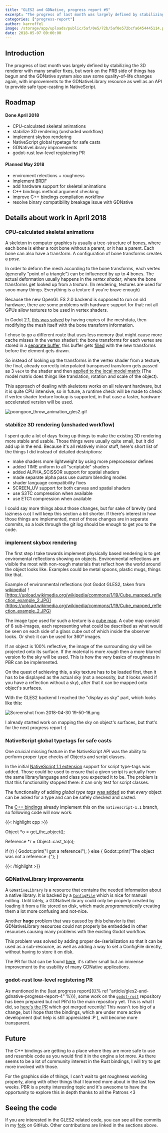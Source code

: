 ```yaml
---
title: "GLES2 and GDNative, progress report #5"
excerpt: "The progress of last month was largely defined by stabilizing the 3D renderer with many smaller fixes, but work on the PRB side of things has begun and the GDNative system also saw some quality-of-life changes again, with improvements to the GDNativeLibrary resource as well as an API to provide safe type-casting in NativeScript."
categories: ["progress-report"]
author: karroffel
image: /storage/app/uploads/public/5af/0e5/72b/5af0e572bcfa6454445114.png
date: 2018-05-07 00:00:00
---
```


## Introduction

The progress of last month was largely defined by stabilizing the 3D renderer with many smaller fixes, but work on the PRB side of things has begun and the GDNative system also saw some quality-of-life changes again, with improvements to the GDNativeLibrary resource as well as an API to provide safe type-casting in NativeScript.

## Roadmap

#### Done April 2018

- CPU-calculated skeletal animations
- stabilize 3D rendering (unshaded workflow)
- implement skybox rendering
- NativeScript global typetags for safe casts
- GDNativeLibrary improvements
- godot-rust low-level registering PR

#### Planned May 2018

- enviroment relections + roughness
- implement BRDF
- add hardware support for skeletal animations
- C++ bindings method argument checking
- improve C++ bindings compilation workflow
- resolve binary compatibility breakage issue with GDNative


## Details about work in April 2018

### CPU-calculated skeletal animations

A skeleton in computer graphics is usually a tree-structure of bones, where each bone is either a root bone without a parent, or it has a parent. Each bone can also have a transform. A configuration of bone transforms creates a *pose*.

In order to deform the mesh according to the bone transforms, each vertex (generally "point of a triangle") can be influenced by up to 4 bones. The actual deformation usually happens in the *vertex shader*, where the bone transforms get looked up from a *texture*. (In rendering, textures are used for sooo many things. Everything is a texture if you're brave enough)

Because the new OpenGL ES 2.0 backend is supposed to run on old hardware, there are some problems with hardware support for that: not all GPUs allow textures to be used in vertex shaders.

In Godot 2.1, [this was solved](https://github.com/godotengine/godot/blob/f8c36e226686dd5c8c95bfeca2dd8b6a118b40d2/drivers/gles2/rasterizer_gles2.cpp#L5136) by having copies of the meshdata, then modifying the mesh itself with the bone transform information.

I chose to go a different route that uses less memory (but might cause more cache misses in the vertex shader):
the bone transforms for each vertex are stored in a [separate buffer](https://github.com/karroffel/godot/blob/a0d0404cf397362152fe75d3aa221ac1c80a0e0d/drivers/gles2/rasterizer_storage_gles2.cpp#L3179), this buffer gets [filled](https://github.com/karroffel/godot/blob/gles2/drivers/gles2/rasterizer_scene_gles2.cpp#L548) with the new transforms before the element gets drawn.

So instead of looking up the transforms in the vertex shader from a texture, the final, already correctly interpolated transposed transform gets passed as 3 `vec4` to the shader and then [applied to the local model matrix](https://github.com/karroffel/godot/blob/a0d0404cf397362152fe75d3aa221ac1c80a0e0d/drivers/gles2/shaders/scene.glsl#L99-L107) (The model matrix does things like translation, rotation and scale of the object).

This approach of dealing with skeletons works on all relevant hardware, but it is quite CPU intensive, so in future, a runtime check will be made to check if vertex shader texture lookup is supported, in that case a faster, hardware accelerated version will be used.


![poongoon_throw_animation_gles2.gif](/storage/app/uploads/public/5af/068/e71/5af068e717da7497159957.gif)


### stabilize 3D rendering (unshaded workflow)

I spent quite a lot of days fixing up things to make the existing 3D rendering more stable and usable. Those things were usually quite small, but it did add up in the end. Because it's all relatively minor stuff, here's short list of the things I did instead of detailed destriptions:

 - make shaders more lightweight by using more preprocessor defines
 - added TIME uniform to all "scriptable" shaders
 - added ALPHA_SCISSOR support for spatial shaders
 - made separate alpha pass use custom blending modes
 - shader language compatibility fixes
 - SCREEN_UV support for both canvas and spatial shaders
 - use S3TC compression when available
 - use ETC1 compression when available

I could say more things about those changes, but for sake of brevity (and laziness o.o) I will keep this section a bit shorter. If there's interest in how those things are implemented, most of those changes are in separate commits, so a look through the git log should be enough to get you to the code.

### implement skybox rendering

The first step I take towards implement physically based rendering is to get enviromental reflections showing on objects. Environmental reflections are visible the most with non-rough materials that reflect how the world around the object looks like. Examples could be metal spoons, plastic mugs, things like that.

Example of environmental reflections (not Godot GLES2, taken from [wikipedia](https://upload.wikimedia.org/wikipedia/commons/1/19/Cube_mapped_reflection_example_2.JPG))
![https://upload.wikimedia.org/wikipedia/commons/1/19/Cube_mapped_reflection_example_2.JPG](https://upload.wikimedia.org/wikipedia/commons/1/19/Cube_mapped_reflection_example_2.JPG)

The image type used for such a texture is a [cube map](https://en.wikipedia.org/wiki/Cube_mapping). A cube map consist of 6 sub-images, each representing what could be described as what would be seen on each side of a glass cube out of which inside the observer looks. Or shot: it can be used for 360° images.

If an object is 100% reflective, the image of the surrounding sky will be projected onto its surface. If the material is more *rough* then a more blurred version fo the sky will be used. This is how the very basics of roughness in PBR can be implemented.

On the quest of achieving this, a sky texture has to be loaded first, then it has to be displayed as the actual sky (not a necessity, but it looks weird if you have a reflection without a sky), after that it can be mapped onto object's surfaces.

With the GLES2 backend I reached the "display as sky" part, which looks like this:


![Screenshot from 2018-04-30 19-50-16.png](/storage/app/uploads/public/5af/0de/517/5af0de517bade574973710.png)

I already started work on mapping the sky on object's surfaces, but that's for the next progress report :)

### NativeScript global typetags for safe casts

One cruicial missing feature in the NativeScript API was the ability to perform proper type checks of Objects and script classes.

In the initial [NativeScript 1.1 extension](https://github.com/godotengine/godot/pull/16514) support for script type-tags was added. Those could be used to ensure that a given script is actually from the same library/language and class you expected it to be. The problem is that this functionality stopped there: it can only test for script classes.

The functionality of adding *global type tags* [was added](https://github.com/godotengine/godot/pull/17980) so that *every* object can be asked for a type and can be safely checked and casted.

The [C++ bindings](https://github.com/GodotNativeTools/godot-cpp/tree/nativescript-1.1) already implement this on the `nativescript-1.1` branch, so following code will now work:

{{< highlight cpp >}}

Object *o = get_the_object();

Reference *r = Object::cast_to<Reference>(o);

if (r) {
    Godot::print("I got a reference!");
} else {
    Godot::print("The object was not a reference :(");
}


{{< /highlight >}}


### GDNativeLibrary improvements

A `GDNativeLibrary` is a resource that contains the needed information about a native library. It is backed by a [`ConfigFile`](http://docs.godotengine.org/en/3.0/classes/class_configfile.html) which is nice for manual editing. Until lately, a GDNativeLibrary could only be properly created by loading it from a file stored on disk, which made *programmatically* creating them a lot more confusing and not-nice.

Another **huge** problem that was caused by this behavior is that GDNativeLibrary resources could not properly be embedded in other resources causing many problems with the existing Godot workflow.

This problem was solved by adding proper de-/serialization so that it can be used as a sub-resource, as well as adding a way to set a ConfigFile directly, without having to store it on disk.

The PR for that can be found [here](https://github.com/godotengine/godot/pull/17965), it's rather small but an immense improvement to the usability of many GDNative applications.

### godot-rust low-level registering PR

As mentioned in the [last progress report]({{% ref "article/gles2-and-gdnative-progress-report-4" %}}), some work on the [`godot-rust`](https://github.com/GodotNativeTools/godot-rust) repository has been prepared but not PR'd to the main repository yet. This is what I did, so [here's the PR](https://github.com/GodotNativeTools/godot-rust/pull/81) which got merged recently! This wasn't too big of a change, but I hope that the bindings, which are under more active development (but help is still appreciated :P ), will become more transparent.

## Future

The C++ bindings are getting to a place where they are more safe to use and resemble code as you would find it in the engine a lot more. As there seems to be a lot of community interest in the Rust bindings, I will try to get more involved with those.

For the graphics side of things, I can't wait to get roughness working properly, along with other things that I learned more about in the last few weeks. PBR is a pretty interesting topic and it's awesome to have the opportunity to explore this in depth thanks to all the Patrons <3

## Seeing the code

If you are interested in the GLES2 related code, you can see all the commits in my [fork](https://github.com/karroffel/godot/tree/gles2) on GitHub. Other contributions are linked in the sections above.
